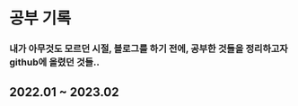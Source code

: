 공부 기록
=============
### 내가 아무것도 모르던 시절, 블로그를 하기 전에, 공부한 것들을 정리하고자 github에 올렸던 것들..

## 2022.01 ~ 2023.02
